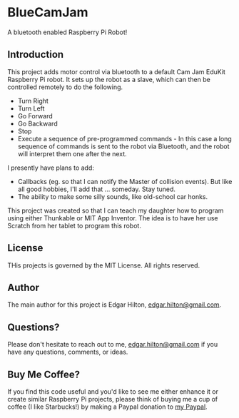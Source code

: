 # BlueCamJam
A bluetooth enabled Raspberry Pi Robot!

## Introduction
This project adds motor control via bluetooth to a default Cam Jam EduKit Raspberry Pi robot. It sets up the robot as a slave, which can then be controlled remotely to do the following.

- Turn Right
- Turn Left
- Go Forward
- Go Backward
- Stop
- Execute a sequence of pre-programmed commands - In this case a long sequence of commands is sent to the robot via Bluetooth, and the robot will interpret them one after the next. 

I presently have plans to add:

- Callbacks (eg. so that I can notify the Master of collision events). But like all good hobbies, I'll add that ... someday. Stay tuned.
- The ability to make some silly sounds, like old-school car honks.

This project was created so that I can teach my daughter how to program using either Thunkable or MIT App Inventor.  The idea is to have her use Scratch from her tablet to program this robot. 

## License
THis projects is governed by the MIT License. All rights reserved.

## Author
The main author for this project is Edgar Hilton, edgar.hilton@gmail.com.

## Questions?
Please don't hesitate to reach out to me, edgar.hilton@gmail.com if you have any questions, comments, or ideas.

## Buy Me Coffee?
If you find this code useful and you'd like to see me either enhance it or create similar Raspberry Pi projects, please think of buying me a cup of coffee (I like Starbucks!) by making a Paypal donation to [my Paypal](http://paypal.com.me/mighty2020).